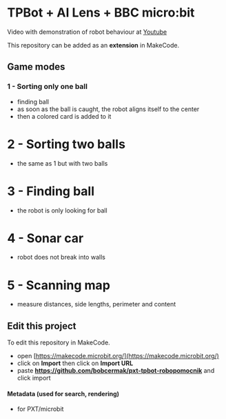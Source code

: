 # TPBot + AI Lens + BBC micro:bit

Video with demonstration of robot behaviour at [Youtube](https://makecode.microbit.org/)

This repository can be added as an **extension** in MakeCode.

## Game modes

### 1 - Sorting only one ball

* finding ball
* as soon as the ball is caught, the robot aligns itself to the center
* then a colored card is added to it

# 2 - Sorting two balls

* the same as 1 but with two balls

# 3 - Finding ball

* the robot is only looking for ball

# 4 - Sonar car

* robot does not break into walls

# 5 - Scanning map

* measure distances, side lengths, perimeter and content

## Edit this project

To edit this repository in MakeCode.

* open [https://makecode.microbit.org/](https://makecode.microbit.org/)
* click on **Import** then click on **Import URL**
* paste **https://github.com/bobcermak/pxt-tpbot-robopomocnik** and click import

#### Metadata (used for search, rendering)

* for PXT/microbit
<script src="https://makecode.com/gh-pages-embed.js"></script><script>makeCodeRender("{{ site.makecode.home_url }}", "{{ site.github.owner_name }}/{{ site.github.repository_name }}");</script>
